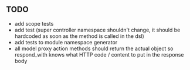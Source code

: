 TODO
--------------------------------
- add scope tests
- add test (super controller namespace shouldn't change, it should be hardcoded
  as soon as the method is called in the dsl)
- add tests to module namespace generator
- all model proxy action methods should return the actual object so respond_with
  knows what HTTP code / content to put in the response body
